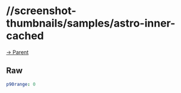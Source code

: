 
# //screenshot-thumbnails/samples/astro-inner-cached

[→ Parent](../..)


## Raw


```yaml
p90range: 0

```

